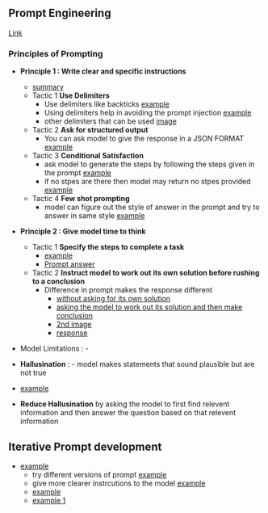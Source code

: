 ## Prompt Engineering

[Link](https://learn.deeplearning.ai/chatgpt-prompt-eng)

### Principles of Prompting

- **Principle 1 : Write clear and specific instructions**
  -  [summary](image.png)
    - Tactic 1 **Use Delimiters**
      - Use delimiters like backticks [example](https://prnt.sc/0FnWT_SdlQP0)
      - Using delimiters help in avoiding the prompt
        injection [example](https://prnt.sc/ZlBVvEJWbkMF)
      - other delimiters that can be used [image](https://prnt.sc/bvhV3NOW8bqt)
    - Tactic 2 **Ask for structured output**
        - You can ask model to give the response in a JSON FORMAT [example](https://prnt.sc/W5c4eDaF4pAV)
    - Tactic 3 **Conditional Satisfaction**
        - ask model to generate the steps by following the steps given in the prompt [example](https://prnt.sc/NBP0y9zDI-Yu)
        - if no stpes are there then model may return no stpes provided [example](https://prnt.sc/8lnQPelVKUOv)
    - Tactic 4 **Few shot prompting**
        - model can figure out the style of answer in the prompt and try to answer in same style [example](https://prnt.sc/Bo2tpbCvstr2)

- **Principle 2 : Give model time to think**
    - Tactic 1 **Specify the steps to complete a task**
        -  [example](https://prnt.sc/9953G34bVqSc)
        - [Prompt answer](https://prnt.sc/qZ0bV20zX9YV)
    - Tactic 2 **Instruct model to work out its own solution before rushing to a conclusion**
        - Difference in prompt makes the response different
            - [without asking for its own solution](https://prnt.sc/-ph1d7fW0yAd)
            - [asking the model to work out its solution and then make conclusion](https://prnt.sc/E5B1IHJjzvKs) 
            - [2nd image](https://prnt.sc/SgML2TXtSnwe)
            - [response](https://prnt.sc/deGYv3-ZUj4q)

- Model Limitations : - 

- **Hallusination** : - model makes statements that sound plausible but are not true
 - [example](https://prnt.sc/b82jMYYyyRTy)
 - **Reduce Hallusination** by asking the model to first find relevent information and then answer the question based on that relevent information

## Iterative Prompt development
- [example](https://prnt.sc/58gecEMghzHf)
  - try different versions of prompt [example](https://prnt.sc/9JYbOhX6nQV-)
  - give more clearer instrcutions to the model [example](https://prnt.sc/NPFUBL-ULXkX)
  - [example](https://prnt.sc/Kl4EBVrdChfD)
  - [example 1](https://prnt.sc/muYNOOv7Qrx_)
